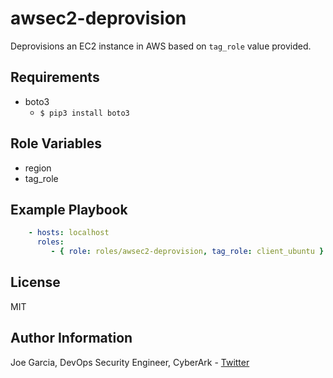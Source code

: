 awsec2-deprovision
=========

Deprovisions an EC2 instance in AWS based on `tag_role` value provided.

Requirements
------------

* boto3
  * `$ pip3 install boto3`

Role Variables
--------------

* region
* tag_role

Example Playbook
----------------

```yaml
    - hosts: localhost
      roles:
         - { role: roles/awsec2-deprovision, tag_role: client_ubuntu }
```

License
-------

MIT

Author Information
------------------

Joe Garcia, DevOps Security Engineer, CyberArk - [Twitter](https://twitter.com/Joe_Garcia)
